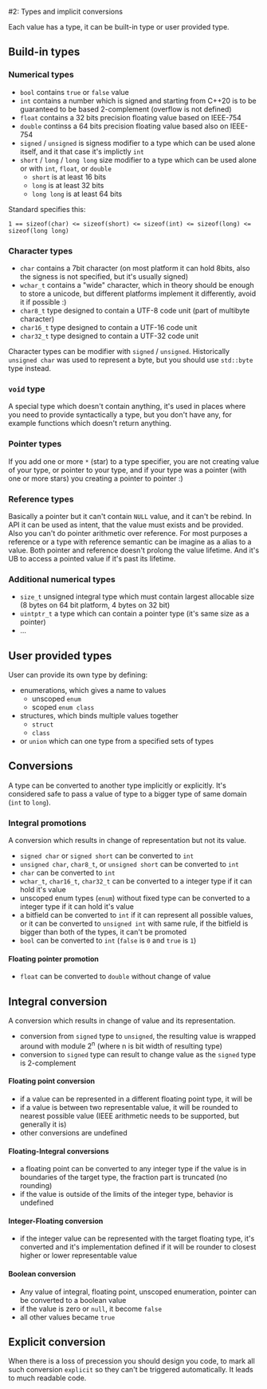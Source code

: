 #2: Types and implicit conversions

Each value has a type, it can be built-in type or user provided type.

## Build-in types

### Numerical types
* `bool` contains `true` or `false` value
* `int` contains a number which is signed and starting from C++20 is to be guaranteed to be based 2-complement (overflow is not defined)
* `float` contains a 32 bits precision floating value based on IEEE-754 
* `double` continss a 64 bits precision floating value based also on IEEE-754
* `signed` / `unsigned` is signess modifier to a type which can be used alone itself, and it that case it's implictly `int`
* `short` / `long` / `long long` size modifier to a type which can be used alone or with `int`, `float`, or `double`
	* `short` is at least 16 bits
	* `long` is at least 32 bits
	* `long long` is at least 64 bits

Standard specifies this:

```
1 == sizeof(char) <= sizeof(short) <= sizeof(int) <= sizeof(long) <= sizeof(long long)
```

### Character types

* `char` contains a 7bit character (on most platform it can hold 8bits, also the signess is not specified, but it's usually signed)
* `wchar_t` contains a "wide" character, which in theory should be enough to store a unicode, but different platforms implement it differently, avoid it if possible :)
* `char8_t` type designed to contain a UTF-8 code unit (part of multibyte character)
* `char16_t` type designed to contain a UTF-16 code unit
* `char32_t` type designed to contain a UTF-32 code unit

Character types can be modifier with `signed` / `unsigned`. Historically `unsigned char` was used to represent a byte, but you should use `std::byte` type instead.

### `void` type

A special type which doesn't contain anything, it's used in places where you need to provide syntactically a type, but you don't have any, for example functions which doesn't return anything.

### Pointer types

If you add one or more `*` (star) to a type specifier, you are not creating value of your type, or pointer to your type, and if your type was a pointer (with one or more stars) you creating a pointer to pointer :)

### Reference types

Basically a pointer but it can't contain `NULL` value, and it can't be rebind. In API it can be used as intent, that the value must exists and be provided. Also you can't do pointer arithmetic over reference. For most purposes a reference or a type with reference semantic can be imagine as a alias to a value. Both pointer and reference doesn't prolong the value lifetime. And it's UB to access a pointed value if it's past its lifetime.

### Additional numerical types

* `size_t` unsigned integral type which must contain largest allocable size (8 bytes on 64 bit platform, 4 bytes on 32 bit)
* `uintptr_t` a type which can contain a pointer type (it's same size as a pointer)
* ...

## User provided types

User can provide its own type by defining:

* enumerations, which gives a name to values
	* unscoped `enum`
	* scoped `enum class`
* structures, which binds multiple values together
	* `struct`
	* `class`
* or `union` which can one type from a specified sets of types

## Conversions

A type can be converted to another type implicitly or explicitly. It's considered safe to pass a value of type to a bigger type of same domain (`int` to `long`).

### Integral promotions

A conversion which results in change of representation but not its value.

* `signed char` or `signed short` can be converted to `int`
* `unsigned char`, `char8_t`, or `unsigned short` can be converted to `int`
* `char` can be converted to `int`
* `wchar_t`, `char16_t`, `char32_t` can be converted to a integer type if it can hold it's value
* unscoped enum types (`enum`) without fixed type can be converted to a integer type if it can hold it's value
* a bitfield can be converted to `int` if it can represent all possible values, or it can be converted to `unsigned int` with same rule, if the bitfield is bigger than both of the types, it can't be promoted
* `bool` can be converted to `int` (`false` is `0` and `true` is `1`)

#### Floating pointer promotion

* `float` can be converted to `double` without change of value

## Integral conversion

A conversion which results in change of value and its representation.

* conversion from `signed` type to `unsigned`, the resulting value is wrapped around with module 2<sup>n</sup> (where n is bit width of resulting type)
* conversion to `signed` type can result to change value as the `signed` type is 2-complement

#### Floating point conversion

* if a value can be represented in a different floating point type, it will be
* if a value is between two representable value, it will be rounded to nearest possible value (IEEE arithmetic needs to be supported, but generally it is)
* other conversions are undefined

#### Floating-Integral conversions

* a floating point can be converted to any integer type if the value is in boundaries of the target type, the fraction part is truncated (no rounding)
* if the value is outside of the limits of the integer type, behavior is undefined

#### Integer-Floating conversion

* if the integer value can be represented with the target floating type, it's converted and it's implementation defined if it will be rounder to closest higher or lower representable value

#### Boolean conversion

* Any value of integral, floating point, unscoped enumeration, pointer can be converted to a boolean value
* if the value is zero or `null`, it become `false`
* all other values became `true`

## Explicit conversion
 
When there is a loss of precession you should design you code, to mark all such conversion `explicit` so they can't be triggered automatically. It leads to much readable code.


